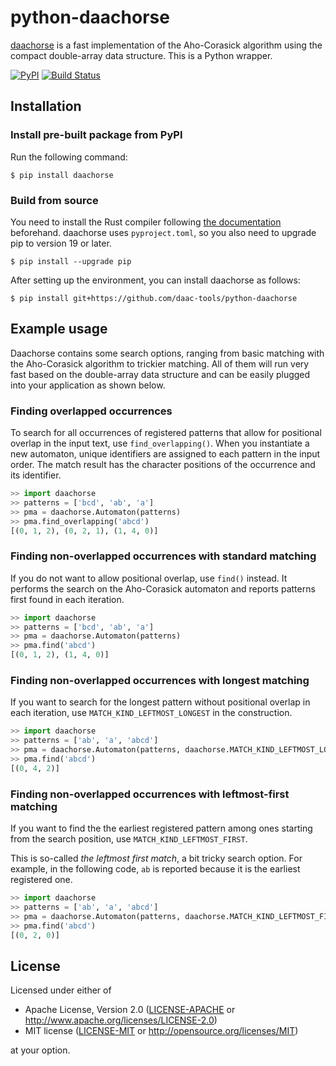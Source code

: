 # python-daachorse

[daachorse](https://github.com/daac-tools/daachorse) is a fast implementation of the Aho-Corasick algorithm using the compact double-array data structure.
This is a Python wrapper.

[![PyPI](https://img.shields.io/pypi/v/daachorse)](https://pypi.org/project/daachorse/)
[![Build Status](https://github.com/vbkaisetsu/python-daachorse/actions/workflows/CI.yml/badge.svg)](https://github.com/vbkaisetsu/python-daachorse/actions)

## Installation

### Install pre-built package from PyPI

Run the following command:

```
$ pip install daachorse
```

### Build from source

You need to install the Rust compiler following [the documentation](https://www.rust-lang.org/tools/install) beforehand.
daachorse uses `pyproject.toml`, so you also need to upgrade pip to version 19 or later.

```
$ pip install --upgrade pip
```

After setting up the environment, you can install daachorse as follows:

```
$ pip install git+https://github.com/daac-tools/python-daachorse
```

## Example usage

Daachorse contains some search options,
ranging from basic matching with the Aho-Corasick algorithm to trickier matching.
All of them will run very fast based on the double-array data structure and
can be easily plugged into your application as shown below.

### Finding overlapped occurrences

To search for all occurrences of registered patterns
that allow for positional overlap in the input text,
use `find_overlapping()`. When you instantiate a new automaton,
unique identifiers are assigned to each pattern in the input order.
The match result has the character positions of the occurrence and its identifier.

```python
>> import daachorse
>> patterns = ['bcd', 'ab', 'a']
>> pma = daachorse.Automaton(patterns)
>> pma.find_overlapping('abcd')
[(0, 1, 2), (0, 2, 1), (1, 4, 0)]
```

### Finding non-overlapped occurrences with standard matching

If you do not want to allow positional overlap, use `find()` instead.
It performs the search on the Aho-Corasick automaton
and reports patterns first found in each iteration.

```python
>> import daachorse
>> patterns = ['bcd', 'ab', 'a']
>> pma = daachorse.Automaton(patterns)
>> pma.find('abcd')
[(0, 1, 2), (1, 4, 0)]
```

### Finding non-overlapped occurrences with longest matching

If you want to search for the longest pattern without positional overlap in each iteration,
use `MATCH_KIND_LEFTMOST_LONGEST` in the construction.

```python
>> import daachorse
>> patterns = ['ab', 'a', 'abcd']
>> pma = daachorse.Automaton(patterns, daachorse.MATCH_KIND_LEFTMOST_LONGEST)
>> pma.find('abcd')
[(0, 4, 2)]
```

### Finding non-overlapped occurrences with leftmost-first matching

If you want to find the the earliest registered pattern
among ones starting from the search position,
use `MATCH_KIND_LEFTMOST_FIRST`.

This is so-called *the leftmost first match*, a bit tricky search option.
For example, in the following code,
`ab` is reported because it is the earliest registered one.

```python
>> import daachorse
>> patterns = ['ab', 'a', 'abcd']
>> pma = daachorse.Automaton(patterns, daachorse.MATCH_KIND_LEFTMOST_FIRST)
>> pma.find('abcd')
[(0, 2, 0)]
```

## License

Licensed under either of

 * Apache License, Version 2.0
   ([LICENSE-APACHE](LICENSE-APACHE) or http://www.apache.org/licenses/LICENSE-2.0)
 * MIT license
   ([LICENSE-MIT](LICENSE-MIT) or http://opensource.org/licenses/MIT)

at your option.
